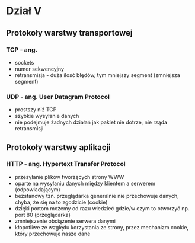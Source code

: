# Dział V
## Protokoły warstwy transportowej
### TCP - ang.
- sockets
- numer sekwencyjny
- retransmisja - duża ilość błędów, tym mniejszy segment (zmniejsza segment)
### UDP - ang. User Datagram Protocol
- prostszy niż TCP
- szybkie wysyłanie danych
- nie podejmuje żadnych działań jak pakiet nie dotrze, nie rząda retransmisji

## Protokoły warstwy aplikacji
### HTTP - ang. Hypertext Transfer Protocol
- przesyłanie plików tworzących strony WWW
- oparte na wysyłaniu danych między klientem a serwerem (odpowiadającym)
- bezstanowy tzn. przeglądarka generalnie nie przechowuje danych, chyba, że się na to zgodzicie (cookie)
- dzięki portom możemy od razu wiedzieć gdzie/w czym to otworzyć np. port 80 (przeglądarka)
- zmniejszenie obciążenie serwera danymi
- kłopotliwe ze względu korzystania ze strony, przez mechanizm cookie, który przechowuje nasze dane
